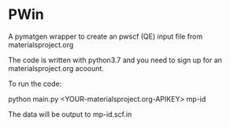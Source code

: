 # PWin
A pymatgen wrapper to create an pwscf (QE) input file from materialsproject.org

The code is written with python3.7 and you need to sign up for an materialsproject.org acoount.

To run the code:

python main.py <YOUR-materialsproject.org-APIKEY> mp-id

The data will be output to mp-id.scf.in

